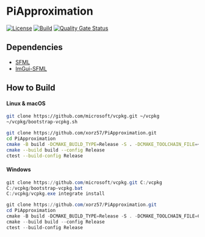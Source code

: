# PiApproximation

[![License](https://img.shields.io/badge/license-MIT-blue.svg)](LICENSE)
[![Build](https://github.com/xorz57/PiApproximation/actions/workflows/Build.yml/badge.svg)](https://github.com/xorz57/PiApproximation/actions/workflows/Build.yml)
[![Quality Gate Status](https://sonarcloud.io/api/project_badges/measure?project=xorz57_PiApproximation&metric=alert_status)](https://sonarcloud.io/summary/new_code?id=xorz57_PiApproximation)

## Dependencies

- [SFML](https://github.com/SFML/SFML)
- [ImGui-SFML](https://github.com/SFML/imgui-sfml)

## How to Build

#### Linux & macOS

```bash
git clone https://github.com/microsoft/vcpkg.git ~/vcpkg
~/vcpkg/bootstrap-vcpkg.sh

git clone https://github.com/xorz57/PiApproximation.git
cd PiApproximation
cmake -B build -DCMAKE_BUILD_TYPE=Release -S . -DCMAKE_TOOLCHAIN_FILE=~/vcpkg/scripts/buildsystems/vcpkg.cmake
cmake --build build --config Release
ctest --build-config Release
```

#### Windows

```powershell
git clone https://github.com/microsoft/vcpkg.git C:/vcpkg
C:/vcpkg/bootstrap-vcpkg.bat
C:/vcpkg/vcpkg.exe integrate install

git clone https://github.com/xorz57/PiApproximation.git
cd PiApproximation
cmake -B build -DCMAKE_BUILD_TYPE=Release -S . -DCMAKE_TOOLCHAIN_FILE=C:/vcpkg/scripts/buildsystems/vcpkg.cmake
cmake --build build --config Release
ctest --build-config Release
```
